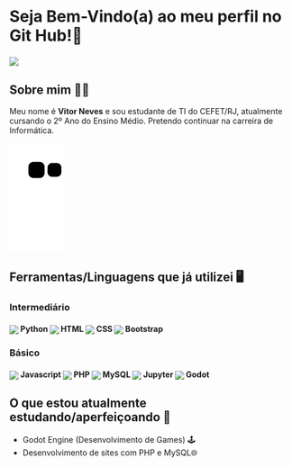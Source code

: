 # Seja Bem-Vindo(a) ao meu perfil no Git Hub!👋
 <img height="180em"  align="center" src="https://github-readme-stats.vercel.app/api/top-langs/?username=VitorNvs&layout=compact&langs_count=7&theme=react" />

## Sobre mim 👨‍🎓
<p>Meu nome é <strong>Vitor Neves</strong> e sou estudante de TI do CEFET/RJ, atualmente cursando o 2º Ano do Ensino Médio. Pretendo continuar na carreira de Informática.</p>

![Snake animation](https://github.com/vitornvs/vitornvs/blob/output/github-contribution-grid-snake.svg)

## Ferramentas/Linguagens que já utilizei 🖥️
<div>
 
  ### Intermediário
  <h4>
  <img height=45 align="center" src="https://cdn.jsdelivr.net/gh/devicons/devicon/icons/python/python-original.svg" /> Python 
  <img height=45 align="center" src="https://cdn.jsdelivr.net/gh/devicons/devicon/icons/html5/html5-original.svg" /> HTML
  <img height=45 align="center" src="https://cdn.jsdelivr.net/gh/devicons/devicon/icons/css3/css3-original.svg" /> CSS
  <img height=45 align="center" src="https://cdn.jsdelivr.net/gh/devicons/devicon/icons/bootstrap/bootstrap-plain-wordmark.svg" /> Bootstrap
  </h4>
  
  ### Básico
  <h4>
  <img height=45 align="center" src="https://cdn.jsdelivr.net/gh/devicons/devicon/icons/javascript/javascript-original.svg" /> Javascript
  <img height=45 align="center" src="https://cdn.jsdelivr.net/gh/devicons/devicon/icons/php/php-original.svg" /> PHP
  <img height=45 align="center" src="https://cdn.jsdelivr.net/gh/devicons/devicon/icons/mysql/mysql-original.svg" /> MySQL
  <img height=45 align="center" src="https://cdn.jsdelivr.net/gh/devicons/devicon/icons/jupyter/jupyter-original-wordmark.svg" /> Jupyter
  <img height=45 align="center" src="https://cdn.jsdelivr.net/gh/devicons/devicon/icons/godot/godot-original.svg" /> Godot
  </h4>
</div> 

## O que estou atualmente estudando/aperfeiçoando 📒
  - Godot Engine (Desenvolvimento de Games) 🕹️ 
  - Desenvolvimento de sites com PHP e MySQL🌐
